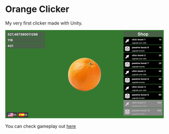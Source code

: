 # Orange Clicker

My very first clicker made with Unity.

![alt text](./Assets/Recordings/screen.png)

You can check gameplay out [here](https://play.unity.com/en/games/6fa4bd79-7853-4a4e-b2a7-09f419a40b16/orange-clicker)